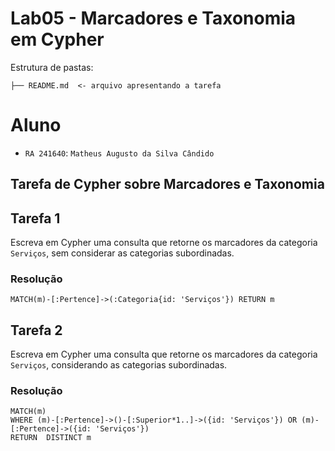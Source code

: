 # Lab05 - Marcadores e Taxonomia em Cypher

Estrutura de pastas:

~~~
├── README.md  <- arquivo apresentando a tarefa
~~~

# Aluno
* `RA 241640`: `Matheus Augusto da Silva Cândido`

## Tarefa de Cypher sobre Marcadores e Taxonomia

## Tarefa 1

Escreva em Cypher uma consulta que retorne os marcadores da categoria `Serviços`, sem considerar as categorias subordinadas.


### Resolução
~~~cypher
MATCH(m)-[:Pertence]->(:Categoria{id: 'Serviços'}) RETURN m
~~~

## Tarefa 2

Escreva em Cypher uma consulta que retorne os marcadores da categoria `Serviços`, considerando as categorias subordinadas.

### Resolução
~~~cypher
MATCH(m)
WHERE (m)-[:Pertence]->()-[:Superior*1..]->({id: 'Serviços'}) OR (m)-[:Pertence]->({id: 'Serviços'})
RETURN  DISTINCT m
~~~